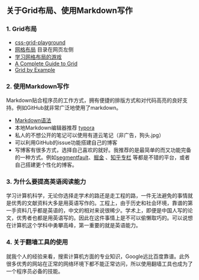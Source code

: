 ## 关于Grid布局、使用Markdown写作

### 1. Grid布局

- [css-grid-playground](https://mozilladevelopers.github.io/playground/css-grid)
- [网格布局](https://developer.mozilla.org/zh-CN/docs/Web/CSS/CSS_Grid_Layout) 目录在网页左侧
- [学习网格布局的游戏](http://cssgridgarden.com/)
- [A Complete Guide to Grid](https://css-tricks.com/snippets/css/complete-guide-grid/)
- [Grid by Example](https://gridbyexample.com/)

### 2. 使用Markdown写作 

Markdown贴合程序员的工作方式，拥有便捷的排版方式和对代码高亮的良好支持。例如GitHub就非常广泛地使用了markdown。

- [Markdown语法](http://note.youdao.com/iyoudao/?p=2411&vendor=unsilent14)
- 本地Markdown编辑器推荐 [typora](https://share.weiyun.com/59N8koA)
- 私人的不想公开的笔记可以使用有道云笔记（非广告，狗头.jpg）
- 可以利用GitHub的issue功能搭建自己的博客
- 写博客有很多方式，选择自己喜欢的就好。我推荐的是最简单的而又功能完备的一种方式。例如[segmentfault](https://segmentfault.com/)、[掘金](https://juejin.im) 、[知乎专栏](https://zhuanlan.zhihu.com/) 等都是不错的平台，或者自己搭建更个性化的博客。

### 3. 为什么要提高英语阅读能力

学习计算机科学，无论你选择走学术的路还是走工程的路，一件无法避免的事情就是优秀的文献资料大多是用英语写作的。工程上，由于历史和社会环境，靠谱的第一手资料几乎都是英语的，中文的相对来说很稀少。学术上，即便是中国人写的论文，优秀者也都是用英语写的。因此在这件事情上是不可以偷懒取巧的。可以说想在计算机这个学科中勇攀高峰，第一重要的就是英语能力。

### 4. 关于翻墙工具的使用 

就我个人的经验来看，搜索计算机方面的专业知识，Google远比百度靠谱。此外很多优秀的网站在正常的网络环境下都不能正常访问，所以使用翻墙工具也成为了一个程序员必备的技能。
